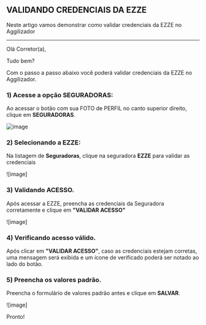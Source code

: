 ## VALIDANDO CREDENCIAIS DA EZZE
Neste artigo vamos demonstrar como validar credenciais da EZZE no Aggilizador

---

Olá Corretor(a),

Tudo bem?

Com o passo a passo abaixo você poderá validar credenciais da EZZE no Aggilizador.

### 1) Acesse a opção SEGURADORAS:

Ao acessar o botão com sua FOTO de PERFIL no canto superior direito, clique em **SEGURADORAS**.

![image](https://conversu-partner-assets.s3.sa-east-1.amazonaws.com/agger/wiki/seguradoras/validando-credenciais/c220eb72-5169-48ab-b4df-330f11a099aa.png)

### 2) Selecionando a EZZE:

Na listagem de **Seguradoras**, clique na seguradora **EZZE** para validar as credenciais

![image]

### 3) Validando ACESSO.

Após acessar a EZZE, preencha as credenciais da Seguradora corretamente e clique em **"VALIDAR ACESSO"**

![image]

### 4) Verificando acesso válido.

Após clicar em **"VALIDAR ACESSO"**, caso as credenciais estejam corretas, uma mensagem será exibida e um ícone de verificado poderá ser notado ao lado do botão.

### 5) Preencha os valores padrão.

Preencha o formulário de valores padrão antes e clique em **SALVAR**.

![image]

Pronto!
